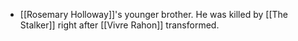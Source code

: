 - [[Rosemary Holloway]]'s younger brother. He was killed by [[The Stalker]] right after [[Vivre Rahon]] transformed.
